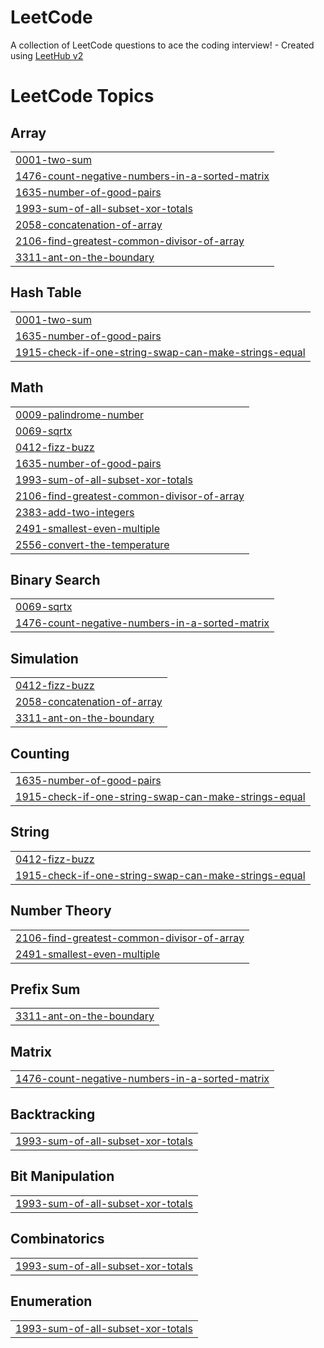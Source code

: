 # LeetCode
A collection of LeetCode questions to ace the coding interview! - Created using [LeetHub v2](https://github.com/arunbhardwaj/LeetHub-2.0)

<!---LeetCode Topics Start-->
# LeetCode Topics
## Array
|  |
| ------- |
| [0001-two-sum](https://github.com/muhammeddilshsad/LeetCode/tree/master/0001-two-sum) |
| [1476-count-negative-numbers-in-a-sorted-matrix](https://github.com/muhammeddilshsad/LeetCode/tree/master/1476-count-negative-numbers-in-a-sorted-matrix) |
| [1635-number-of-good-pairs](https://github.com/muhammeddilshsad/LeetCode/tree/master/1635-number-of-good-pairs) |
| [1993-sum-of-all-subset-xor-totals](https://github.com/muhammeddilshsad/LeetCode/tree/master/1993-sum-of-all-subset-xor-totals) |
| [2058-concatenation-of-array](https://github.com/muhammeddilshsad/LeetCode/tree/master/2058-concatenation-of-array) |
| [2106-find-greatest-common-divisor-of-array](https://github.com/muhammeddilshsad/LeetCode/tree/master/2106-find-greatest-common-divisor-of-array) |
| [3311-ant-on-the-boundary](https://github.com/muhammeddilshsad/LeetCode/tree/master/3311-ant-on-the-boundary) |
## Hash Table
|  |
| ------- |
| [0001-two-sum](https://github.com/muhammeddilshsad/LeetCode/tree/master/0001-two-sum) |
| [1635-number-of-good-pairs](https://github.com/muhammeddilshsad/LeetCode/tree/master/1635-number-of-good-pairs) |
| [1915-check-if-one-string-swap-can-make-strings-equal](https://github.com/muhammeddilshsad/LeetCode/tree/master/1915-check-if-one-string-swap-can-make-strings-equal) |
## Math
|  |
| ------- |
| [0009-palindrome-number](https://github.com/muhammeddilshsad/LeetCode/tree/master/0009-palindrome-number) |
| [0069-sqrtx](https://github.com/muhammeddilshsad/LeetCode/tree/master/0069-sqrtx) |
| [0412-fizz-buzz](https://github.com/muhammeddilshsad/LeetCode/tree/master/0412-fizz-buzz) |
| [1635-number-of-good-pairs](https://github.com/muhammeddilshsad/LeetCode/tree/master/1635-number-of-good-pairs) |
| [1993-sum-of-all-subset-xor-totals](https://github.com/muhammeddilshsad/LeetCode/tree/master/1993-sum-of-all-subset-xor-totals) |
| [2106-find-greatest-common-divisor-of-array](https://github.com/muhammeddilshsad/LeetCode/tree/master/2106-find-greatest-common-divisor-of-array) |
| [2383-add-two-integers](https://github.com/muhammeddilshsad/LeetCode/tree/master/2383-add-two-integers) |
| [2491-smallest-even-multiple](https://github.com/muhammeddilshsad/LeetCode/tree/master/2491-smallest-even-multiple) |
| [2556-convert-the-temperature](https://github.com/muhammeddilshsad/LeetCode/tree/master/2556-convert-the-temperature) |
## Binary Search
|  |
| ------- |
| [0069-sqrtx](https://github.com/muhammeddilshsad/LeetCode/tree/master/0069-sqrtx) |
| [1476-count-negative-numbers-in-a-sorted-matrix](https://github.com/muhammeddilshsad/LeetCode/tree/master/1476-count-negative-numbers-in-a-sorted-matrix) |
## Simulation
|  |
| ------- |
| [0412-fizz-buzz](https://github.com/muhammeddilshsad/LeetCode/tree/master/0412-fizz-buzz) |
| [2058-concatenation-of-array](https://github.com/muhammeddilshsad/LeetCode/tree/master/2058-concatenation-of-array) |
| [3311-ant-on-the-boundary](https://github.com/muhammeddilshsad/LeetCode/tree/master/3311-ant-on-the-boundary) |
## Counting
|  |
| ------- |
| [1635-number-of-good-pairs](https://github.com/muhammeddilshsad/LeetCode/tree/master/1635-number-of-good-pairs) |
| [1915-check-if-one-string-swap-can-make-strings-equal](https://github.com/muhammeddilshsad/LeetCode/tree/master/1915-check-if-one-string-swap-can-make-strings-equal) |
## String
|  |
| ------- |
| [0412-fizz-buzz](https://github.com/muhammeddilshsad/LeetCode/tree/master/0412-fizz-buzz) |
| [1915-check-if-one-string-swap-can-make-strings-equal](https://github.com/muhammeddilshsad/LeetCode/tree/master/1915-check-if-one-string-swap-can-make-strings-equal) |
## Number Theory
|  |
| ------- |
| [2106-find-greatest-common-divisor-of-array](https://github.com/muhammeddilshsad/LeetCode/tree/master/2106-find-greatest-common-divisor-of-array) |
| [2491-smallest-even-multiple](https://github.com/muhammeddilshsad/LeetCode/tree/master/2491-smallest-even-multiple) |
## Prefix Sum
|  |
| ------- |
| [3311-ant-on-the-boundary](https://github.com/muhammeddilshsad/LeetCode/tree/master/3311-ant-on-the-boundary) |
## Matrix
|  |
| ------- |
| [1476-count-negative-numbers-in-a-sorted-matrix](https://github.com/muhammeddilshsad/LeetCode/tree/master/1476-count-negative-numbers-in-a-sorted-matrix) |
## Backtracking
|  |
| ------- |
| [1993-sum-of-all-subset-xor-totals](https://github.com/muhammeddilshsad/LeetCode/tree/master/1993-sum-of-all-subset-xor-totals) |
## Bit Manipulation
|  |
| ------- |
| [1993-sum-of-all-subset-xor-totals](https://github.com/muhammeddilshsad/LeetCode/tree/master/1993-sum-of-all-subset-xor-totals) |
## Combinatorics
|  |
| ------- |
| [1993-sum-of-all-subset-xor-totals](https://github.com/muhammeddilshsad/LeetCode/tree/master/1993-sum-of-all-subset-xor-totals) |
## Enumeration
|  |
| ------- |
| [1993-sum-of-all-subset-xor-totals](https://github.com/muhammeddilshsad/LeetCode/tree/master/1993-sum-of-all-subset-xor-totals) |
<!---LeetCode Topics End-->